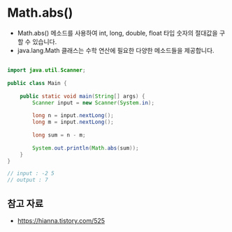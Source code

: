 # Math.abs()
- Math.abs() 메소드를 사용하여 int, long, double, float 타입 숫자의 절대값을 구할 수 있습니다.
-  java.lang.Math 클래스는 수학 연산에 필요한 다양한 메소드들을 제공합니다.
## 
```java
import java.util.Scanner;  
  
public class Main {  
  
    public static void main(String[] args) {  
        Scanner input = new Scanner(System.in);  
  
        long n = input.nextLong();  
        long m = input.nextLong();  
  
        long sum = n - m;  
  
        System.out.println(Math.abs(sum));  
    }  
}

// input : -2 5
// output : 7
```
## 참고 자료
- https://hianna.tistory.com/525